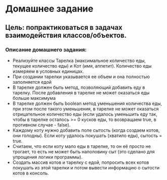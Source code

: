 # Домашнее задание
## Цель: попрактиковаться в задачах взаимодействия классов/объектов.

### Описание домашнего задания:
* Реализуйте классы Тарелка (максимальное количество еды, текущее количество еды) и Кот (имя, аппетит). Количество еды измеряем в условных единицах.
* При создании тарелки указывается ее объем и она полностью заполняется едой
* В тарелке должен быть метод, позволяющий добавить еду в тарелку. После добавления в тарелке не может оказаться еды больше максимума
* В тарелке должен быть boolean метод уменьшения количества еды, при этом после такого уменьшения, в тарелке не может оказаться отрицательное количество еды (если удалось уменьшить еду так, чтобы в тарелке осталось >= 0 кусков еды, то возвращаем true, в противном случае - false).
* Каждому коту нужно добавить поле сытость (когда создаем котов, они голодны). Если коту удалось покушать (хватило еды), сытость = true.
* Считаем, что если коту мало еды в тарелке, то он её просто не трогает, то есть не может быть наполовину сыт (это сделано для упрощения логики программы).
* Создать массив котов и тарелку с едой, попросить всех котов покушать из этой тарелки и потом вывести информацию о сытости котов в консоль.